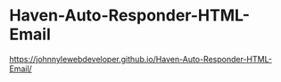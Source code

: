 # Haven-Auto-Responder-HTML-Email
https://johnnylewebdeveloper.github.io/Haven-Auto-Responder-HTML-Email/
